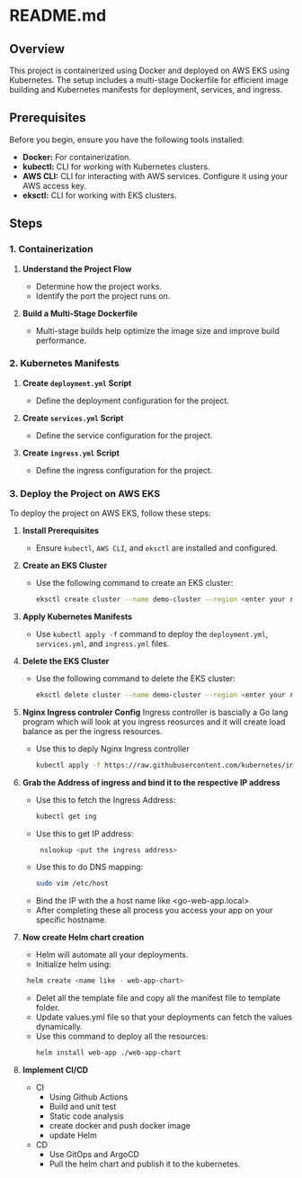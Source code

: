 # README.md

## Overview

This project is containerized using Docker and deployed on AWS EKS using Kubernetes. The setup includes a multi-stage Dockerfile for efficient image building and Kubernetes manifests for deployment, services, and ingress.

## Prerequisites

Before you begin, ensure you have the following tools installed:

- **Docker:** For containerization.
- **kubectl:** CLI for working with Kubernetes clusters.
- **AWS CLI:** CLI for interacting with AWS services. Configure it using your AWS access key.
- **eksctl:** CLI for working with EKS clusters.

## Steps

### 1. Containerization

1. **Understand the Project Flow**
   - Determine how the project works.
   - Identify the port the project runs on.

2. **Build a Multi-Stage Dockerfile**
   - Multi-stage builds help optimize the image size and improve build performance.

### 2. Kubernetes Manifests

1. **Create `deployment.yml` Script**
   - Define the deployment configuration for the project.

2. **Create `services.yml` Script**
   - Define the service configuration for the project.

3. **Create `ingress.yml` Script**
   - Define the ingress configuration for the project.

### 3. Deploy the Project on AWS EKS

To deploy the project on AWS EKS, follow these steps:

1. **Install Prerequisites**
   - Ensure `kubectl`, `AWS CLI`, and `eksctl` are installed and configured.

2. **Create an EKS Cluster**
   - Use the following command to create an EKS cluster:
     ```sh
     eksctl create cluster --name demo-cluster --region <enter your region like ap-south-1>
     ```

3. **Apply Kubernetes Manifests**
   - Use `kubectl apply -f` command to deploy the `deployment.yml`, `services.yml`, and `ingress.yml` files.

4. **Delete the EKS Cluster**
   - Use the following command to delete the EKS cluster:
     ```sh
     eksctl delete cluster --name demo-cluster --region <enter your region which you used above>
     ```
5. **Nginx Ingress controler Config**
    Ingress controller is bascially a Go lang program which will look at you ingress reosurces and  it will create load balance as per the ingress resources.

   - Use this to deply Nginx Ingress controller
      ```sh
      kubectl apply -f https://raw.githubusercontent.com/kubernetes/ingress-nginx/controller-v1.11.1/deploy/static/provider/aws/deploy.yaml
      ```
6. **Grab the Address of ingress and bind it to the respective IP address**
   - Use this to fetch the Ingress Address:
      ```sh
      kubectl get ing
      ```
   - Use this to get IP address:
     ```sh
      nslookup <put the ingress address>
      ```
   - Use this to do DNS mapping:
     ```sh
     sudo vim /etc/host
     ```
   - Bind the IP with the a host name like <go-web-app.local>
   - After completing these all process you access your app on your specific hostname.

7. **Now create Helm chart creation**
   - Helm will automate all your deployments.
   - Initialize helm using: 
    ```sh
     helm create <name like - web-app-chart>
     ```
   - Delet all the template file and copy all the manifest file to template folder.
   - Update values.yml file so that your deployments can fetch the values dynamically.
   - Use this command to deploy all the resources:
      ```sh
      helm install web-app ./web-app-chart
      ```
8. **Implement CI/CD**
   - CI
      - Using Github Actions
      - Build and unit test
      - Static code analysis
      - create docker and push docker image
      - update Helm
   - CD
      - Use GitOps and ArgoCD 
      - Pull the helm chart and publish it to the kubernetes.